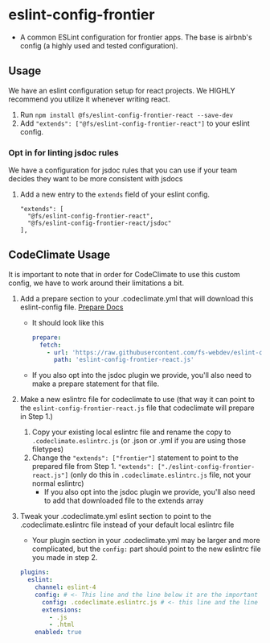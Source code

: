 # eslint-config-frontier

* A common ESLint configuration for frontier apps. The base is airbnb's config (a highly used and tested configuration).

## Usage

We have an eslint configuration setup for react projects. We HIGHLY recommend you utilize it whenever writing react.

1.  Run `npm install @fs/eslint-config-frontier-react --save-dev`
2.  Add `"extends": ["@fs/eslint-config-frontier-react"]` to your eslint config.

### Opt in for linting jsdoc rules

We have a configuration for jsdoc rules that you can use if your team decides they want to be more consistent with jsdocs

1. Add a new entry to the `extends` field of your eslint config.
    ```
    "extends": [
      "@fs/eslint-config-frontier-react",
      "@fs/eslint-config-frontier-react/jsdoc"
    ],
    ```

## CodeClimate Usage

It is important to note that in order for CodeClimate to use this custom config, we have to work around their limitations a bit.

1.  Add a prepare section to your .codeclimate.yml that will download this eslint-config file. [Prepare Docs](https://docs.codeclimate.com/docs/configuring-the-prepare-step)
    - It should look like this
      ```yaml
      prepare:
        fetch:
          - url: 'https://raw.githubusercontent.com/fs-webdev/eslint-config-frontier-react/master/index.js'
            path: 'eslint-config-frontier-react.js'
      ```
    - If you also opt into the jsdoc plugin we provide, you'll also need to make a prepare statement for that file.
2.  Make a new eslintrc file for codeclimate to use (that way it can point to the `eslint-config-frontier-react.js` file that codeclimate will prepare in Step 1.)

    1.  Copy your existing local eslintrc file and rename the copy to `.codeclimate.eslintrc.js` (or .json or .yml if you are using those filetypes)
    2.  Change the `"extends": ["frontier"]` statement to point to the prepared file from Step 1. `"extends": ["./eslint-config-frontier-react.js"]`
        (only do this in `.codeclimate.eslintrc.js` file, not your normal eslintrc)
        - If you also opt into the jsdoc plugin we provide, you'll also need to add that downloaded file to the extends array

3.  Tweak your .codeclimate.yml eslint section to point to the .codeclimate.eslintrc file instead of your default local eslintrc file
    - Your plugin section in your .codeclimate.yml may be larger and more complicated, but the `config:` part should point to the new eslintrc file you made in step 2.
    ```yaml
    plugins:
      eslint:
        channel: eslint-4
        config: # <- This line and the line below it are the important lines to add/tweak
          config: .codeclimate.eslintrc.js # <- this line and the line above it are the important lines to add/tweak
          extensions:
            - .js
            - .html
        enabled: true
    ```
